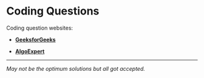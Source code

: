 Coding Questions
======
Coding question websites:
* **[GeeksforGeeks](https://www.geeksforgeeks.org/must-do-coding-questions-for-companies-like-amazon-microsoft-adobe)**

* **[AlgoExpert](https://www.algoexpert.io/questions)**
---

_May not be the optimum solutions but all got accepted._
  
  
